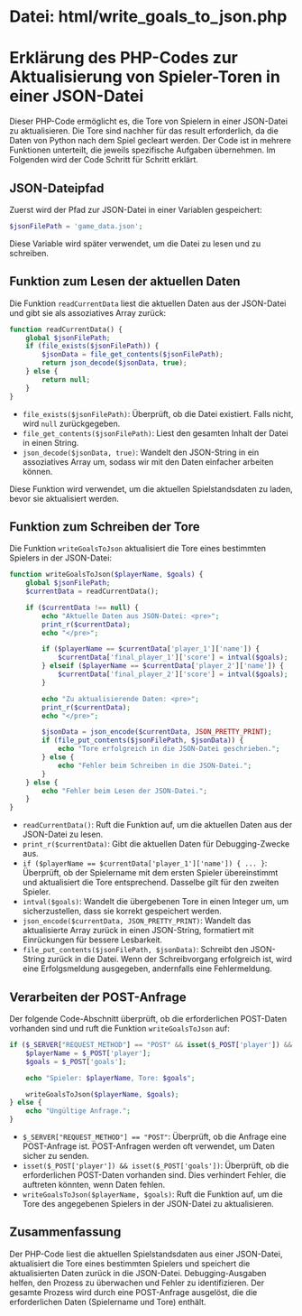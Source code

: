 # Datei: html/write_goals_to_json.php

# Erklärung des PHP-Codes zur Aktualisierung von Spieler-Toren in einer JSON-Datei

Dieser PHP-Code ermöglicht es, die Tore von Spielern in einer JSON-Datei zu aktualisieren. Die Tore sind nachher für das result erforderlich, da die Daten von Python nach dem Spiel gecleart werden. Der Code ist in mehrere Funktionen unterteilt, die jeweils spezifische Aufgaben übernehmen. Im Folgenden wird der Code Schritt für Schritt erklärt.

## JSON-Dateipfad

Zuerst wird der Pfad zur JSON-Datei in einer Variablen gespeichert:

```php
$jsonFilePath = 'game_data.json';
```

Diese Variable wird später verwendet, um die Datei zu lesen und zu schreiben.

## Funktion zum Lesen der aktuellen Daten

Die Funktion `readCurrentData` liest die aktuellen Daten aus der JSON-Datei und gibt sie als assoziatives Array zurück:

```php
function readCurrentData() {
    global $jsonFilePath;
    if (file_exists($jsonFilePath)) {
        $jsonData = file_get_contents($jsonFilePath);
        return json_decode($jsonData, true);
    } else {
        return null;
    }
}
```

- `file_exists($jsonFilePath)`: Überprüft, ob die Datei existiert. Falls nicht, wird `null` zurückgegeben.
- `file_get_contents($jsonFilePath)`: Liest den gesamten Inhalt der Datei in einen String.
- `json_decode($jsonData, true)`: Wandelt den JSON-String in ein assoziatives Array um, sodass wir mit den Daten einfacher arbeiten können.

Diese Funktion wird verwendet, um die aktuellen Spielstandsdaten zu laden, bevor sie aktualisiert werden.

## Funktion zum Schreiben der Tore

Die Funktion `writeGoalsToJson` aktualisiert die Tore eines bestimmten Spielers in der JSON-Datei:

```php
function writeGoalsToJson($playerName, $goals) {
    global $jsonFilePath;
    $currentData = readCurrentData();

    if ($currentData !== null) {
        echo "Aktuelle Daten aus JSON-Datei: <pre>";
        print_r($currentData);
        echo "</pre>";

        if ($playerName == $currentData['player_1']['name']) {
            $currentData['final_player_1']['score'] = intval($goals);
        } elseif ($playerName == $currentData['player_2']['name']) {
            $currentData['final_player_2']['score'] = intval($goals);
        }

        echo "Zu aktualisierende Daten: <pre>";
        print_r($currentData);
        echo "</pre>";

        $jsonData = json_encode($currentData, JSON_PRETTY_PRINT);
        if (file_put_contents($jsonFilePath, $jsonData)) {
            echo "Tore erfolgreich in die JSON-Datei geschrieben.";
        } else {
            echo "Fehler beim Schreiben in die JSON-Datei.";
        }
    } else {
        echo "Fehler beim Lesen der JSON-Datei.";
    }
}
```

- `readCurrentData()`: Ruft die Funktion auf, um die aktuellen Daten aus der JSON-Datei zu lesen.
- `print_r($currentData)`: Gibt die aktuellen Daten für Debugging-Zwecke aus.
- `if ($playerName == $currentData['player_1']['name']) { ... }`: Überprüft, ob der Spielername mit dem ersten Spieler übereinstimmt und aktualisiert die Tore entsprechend. Dasselbe gilt für den zweiten Spieler.
- `intval($goals)`: Wandelt die übergebenen Tore in einen Integer um, um sicherzustellen, dass sie korrekt gespeichert werden.
- `json_encode($currentData, JSON_PRETTY_PRINT)`: Wandelt das aktualisierte Array zurück in einen JSON-String, formatiert mit Einrückungen für bessere Lesbarkeit.
- `file_put_contents($jsonFilePath, $jsonData)`: Schreibt den JSON-String zurück in die Datei. Wenn der Schreibvorgang erfolgreich ist, wird eine Erfolgsmeldung ausgegeben, andernfalls eine Fehlermeldung.

## Verarbeiten der POST-Anfrage

Der folgende Code-Abschnitt überprüft, ob die erforderlichen POST-Daten vorhanden sind und ruft die Funktion `writeGoalsToJson` auf:

```php
if ($_SERVER["REQUEST_METHOD"] == "POST" && isset($_POST['player']) && isset($_POST['goals'])) {
    $playerName = $_POST['player'];
    $goals = $_POST['goals'];

    echo "Spieler: $playerName, Tore: $goals";

    writeGoalsToJson($playerName, $goals);
} else {
    echo "Ungültige Anfrage.";
}
```

- `$_SERVER["REQUEST_METHOD"] == "POST"`: Überprüft, ob die Anfrage eine POST-Anfrage ist. POST-Anfragen werden oft verwendet, um Daten sicher zu senden.
- `isset($_POST['player']) && isset($_POST['goals'])`: Überprüft, ob die erforderlichen POST-Daten vorhanden sind. Dies verhindert Fehler, die auftreten könnten, wenn Daten fehlen.
- `writeGoalsToJson($playerName, $goals)`: Ruft die Funktion auf, um die Tore des angegebenen Spielers in der JSON-Datei zu aktualisieren.

## Zusammenfassung

Der PHP-Code liest die aktuellen Spielstandsdaten aus einer JSON-Datei, aktualisiert die Tore eines bestimmten Spielers und speichert die aktualisierten Daten zurück in die JSON-Datei. Debugging-Ausgaben helfen, den Prozess zu überwachen und Fehler zu identifizieren. Der gesamte Prozess wird durch eine POST-Anfrage ausgelöst, die die erforderlichen Daten (Spielername und Tore) enthält.
